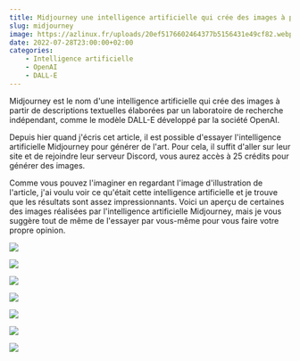 ```yaml
---
title: Midjourney une intelligence artificielle qui crée des images à partir de descriptions textuelles
slug: midjourney
image: https://azlinux.fr/uploads/20ef5176602464377b5156431e49cf82.webp
date: 2022-07-28T23:00:00+02:00
categories:
    - Intelligence artificielle
    - OpenAI
    - DALL-E
---
```


Midjourney est le nom d'une intelligence artificielle qui crée des images à partir de descriptions textuelles élaborées par un laboratoire de recherche indépendant, comme le modèle DALL-E développé par la société OpenAI.

Depuis hier quand j'écris cet article, il est possible d'essayer l'intelligence artificielle Midjourney pour générer de l'art. Pour cela, il suffit d'aller sur leur site et de rejoindre leur serveur Discord, vous aurez accès à 25 crédits pour générer des images.

Comme vous pouvez l'imaginer en regardant l'image d'illustration de l'article, j'ai voulu voir ce qu'était cette intelligence artificielle et je trouve que les résultats sont assez impressionnants. Voici un aperçu de certaines des images réalisées par l'intelligence artificielle Midjourney, mais je vous suggère tout de même de l'essayer par vous-même pour vous faire votre propre opinion.

![](https://azlinux.fr/uploads/e69e35cbc92ebba66f401bfccc34575c.webp)

![](https://azlinux.fr/uploads/cf3914c48a09edcb32afc1e8d256dd0f.webp)

![](https://azlinux.fr/uploads/888fbefcc43b6c2a11d631f3cbd4ee86.webp)

![](https://azlinux.fr/uploads/841060bd61e70e6b35d698c26287f892.webp)

![](https://azlinux.fr/uploads/fc65a9b2a54ed39cd9c21bbb65449b15.webp)

![](https://azlinux.fr/uploads/bdea1fd75143a0e335147e7c9a2945fb.webp)

![](https://azlinux.fr/uploads/a4913e1491f7603148eaea67e8c164b5.webp)
